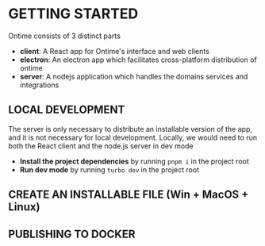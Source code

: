 # GETTING STARTED

Ontime consists of 3 distinct parts
- __client__: A React app for Ontime's interface and web clients 
- __electron__: An electron app which facilitates cross-platform distribution of ontime
- __server__: A nodejs application which handles the domains services and integrations


## LOCAL DEVELOPMENT
The server is only necessary to distribute an installable version of the app, and it is not necessary for local development.
Locally, we would need to run both the React client and the node.js server in dev mode

- __Install the project dependencies__ by running `pnpm i` in the project root
- __Run dev mode__ by running `turbo dev` in the project root

## CREATE AN INSTALLABLE FILE (Win + MacOS + Linux)

## PUBLISHING TO DOCKER

